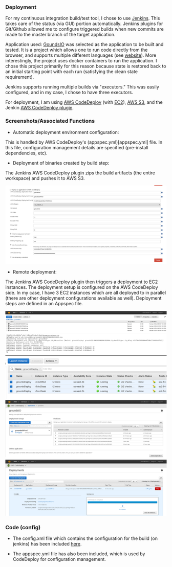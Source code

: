 ### Deployment

For my continuous integration build/test tool, I chose to use [Jenkins](http://jenkins-ci.org/).  This takes care of the status
(via GUI) portion automatically.  Jenkins plugins for Git/Github allowed me to configure triggered 
builds when new commits are made to the master branch of the target application.

Application used: [GoundsIO](https://github.com/grounds/grounds.io) was selected as the application to
be built and tested.  It is a project which allows one to run code directly from the browser, and supports
multiple different languages (see [website](http://beta.42grounds.io/)).  More interestingly, the project
uses docker containers to run the application.  I chose this project primarily for this reason because
state is restored back to an initial starting point with each run (satisfying the clean state
requirement).

Jenkins supports running multiple builds via "executors."  This was easily configured, and in my case,
I chose to have three executors.

For deployment, I am using [AWS CodeDeploy](http://aws.amazon.com/codedeploy/) (with [EC2](http://aws.amazon.com/ec2/)), 
[AWS S3](http://aws.amazon.com/s3/), and the Jenkin [AWS CodeDeploy plugin](https://wiki.jenkins-ci.org/display/JENKINS/AWS+Codedeploy+plugin).

### Screenshots/Associated Functions

- Automatic deployment environment configuration:

This is handled by AWS CodeDeploy's (appspec.yml)[appspec.yml] file.  In this file, configuration management details are specified (pre-install dependencies, etc).

- Deployment of binaries created by build step:

The Jenkins AWS CodeDeploy plugin zips the build artifacts (the entire workspace) and pushes it to AWS S3.

![](images/jenkins_codedeploy_config.png "CodeDeploy Jenkins Plugin Config")

- Remote deployment:

The Jenkins AWS CodeDeploy plugin then triggers a deployment to EC2 instances. The deployment setup is configured on the AWS CodeDeploy side.  In my case, I have 3 EC2 instances
which are all deployed to in parallel (there are other deployment configurations available as well).  Deployment steps are defined in an Appspec file.

![](images/s3.png "S3 Bucket")
![](images/jenkins_copy_to_s3.png "Copying zip over to S3 bucket")
![](images/ec2_instances.png "Deploy nodes")
![](images/code_deploy_app.png "CodeDeploy Application")
![](images/deployment_codedeploy.png "CodeDeploy Deployment In Progress")

### Code (config)

  - The config.xml file which contains the configuration for the build (on jenkins) has been included [here](https://github.com/Druotic/devops-project/blob/milestone3/config.xml).

  - The appspec.yml file has also been included, which is used by CodeDeploy for configuration management.

